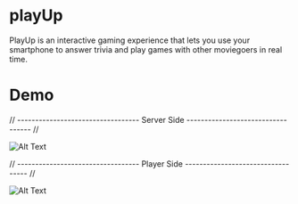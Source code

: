 # playUp

PlayUp is an interactive gaming experience that lets you use your smartphone to answer trivia and play games with other moviegoers in real time.

# Demo

// ---------------------------------- Server Side ---------------------------------- //



![Alt Text](https://github.com/Gandhi89/playUp/blob/master/gifs/playUp-server.gif)




// ---------------------------------- Player Side ---------------------------------- //



![Alt Text](https://github.com/Gandhi89/playUp/blob/master/gifs/playUp-player.gif)
